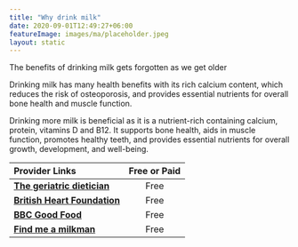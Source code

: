```yaml
---
title: "Why drink milk"
date: 2020-09-01T12:49:27+06:00
featureImage: images/ma/placeholder.jpeg
layout: static
---
```


The benefits of drinking milk gets forgotten as we get older

Drinking milk has many health benefits with its rich calcium content, which reduces the risk of osteoporosis, and provides essential nutrients for overall bone health and muscle function.

Drinking more milk is beneficial as it is a nutrient-rich containing calcium, protein, vitamins D and B12. It supports bone health, aids in muscle function, promotes healthy teeth, and provides essential nutrients for overall growth, development, and well-being.

| Provider Links      | Free or Paid  |  
| :-----------          | :--------------:      |  
| [**The geriatric dietician**](https://thegeriatricdietitian.com/milk-for-the-elderly/) | Free | 
| [**British Heart Foundation**](https://www.bhf.org.uk/informationsupport/heart-matters-magazine/nutrition/full-fat-dairy) | Free | 
| [**BBC Good Food**](https://www.bbcgoodfood.com/howto/guide/which-milk-right-you) | Free | 
| [**Find me a milkman**](https://findmeamilkman.net/) | Free | 
  

<br/><br/>






